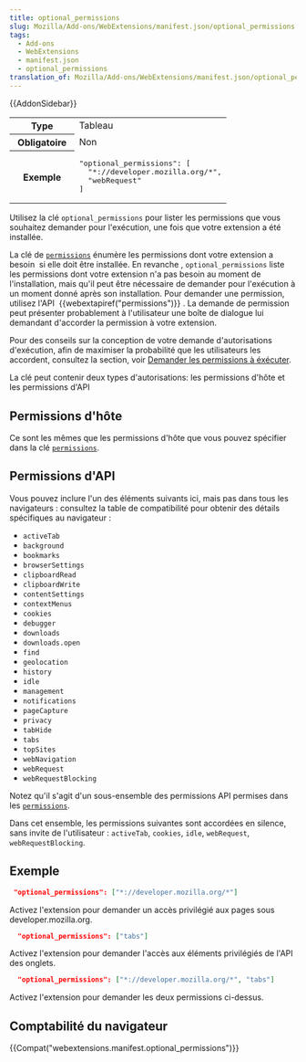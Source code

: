 ```yaml
---
title: optional_permissions
slug: Mozilla/Add-ons/WebExtensions/manifest.json/optional_permissions
tags:
  - Add-ons
  - WebExtensions
  - manifest.json
  - optional_permissions
translation_of: Mozilla/Add-ons/WebExtensions/manifest.json/optional_permissions
---
```

{{AddonSidebar}}

<table class="standard-table">
  <tbody>
    <tr>
      <th scope="row" style="width: 30%">Type</th>
      <td>Tableau</td>
    </tr>
    <tr>
      <th scope="row">Obligatoire</th>
      <td>Non</td>
    </tr>
    <tr>
      <th scope="row">Exemple</th>
      <td>
        <pre class="brush: json">
"optional_permissions": [
  "*://developer.mozilla.org/*",
  "webRequest"
]</pre
        >
      </td>
    </tr>
  </tbody>
</table>

Utilisez la clé `optional_permissions` pour lister les permissions que vous souhaitez demander pour l'exécution, une fois que votre extension a été installée.

La clé de [`permissions`](/fr/docs/Mozilla/Add-ons/WebExtensions/manifest.json/permissions) énumère les permissions dont votre extension a besoin  si elle doit être installée. En revanche , `optional_permissions` liste les permissions dont votre extension n'a pas besoin au moment de l'installation, mais qu'il peut être nécessaire de demander pour l'exécution à un moment donné après son installation. Pour demander une permission, utilisez l'API  {{webextapiref("permissions")}} . La demande de permission peut présenter probablement à l'utilisateur une boîte de dialogue lui demandant d'accorder la permission à votre extension.

Pour des conseils sur la conception de votre demande d'autorisations d'exécution, afin de maximiser la probabilité que les utilisateurs les accordent, consultez la section, voir [Demander les permissions à éxécuter](/fr/docs/Mozilla/Add-ons/WebExtensions/demander_les_bonnes_permissions#Demander_les_permissions_à_éxécuter).

La clé peut contenir deux types d'autorisations: les permissions d'hôte et les permissions d'API

## Permissions d'hôte

Ce sont les mêmes que les permissions d'hôte que vous pouvez spécifier dans la clé [`permissions`](/fr/Add-ons/WebExtensions/manifest.json/permissions#Host_permissions).

## Permissions d'API

Vous pouvez inclure l'un des éléments suivants ici, mais pas dans tous les navigateurs : consultez la table de compatibilité pour obtenir des détails spécifiques au navigateur :

- `activeTab`
- `background`
- `bookmarks`
- `browserSettings`
- `clipboardRead`
- `clipboardWrite`
- `contentSettings`
- `contextMenus`
- `cookies`
- `debugger`
- `downloads`
- `downloads.open`
- `find`
- `geolocation`
- `history`
- `idle`
- `management`
- `notifications`
- `pageCapture`
- `privacy`
- `tabHide`
- `tabs`
- `topSites`
- `webNavigation`
- `webRequest`
- `webRequestBlocking`

Notez qu'il s'agit d'un sous-ensemble des permissions API permises dans les [`permissions`](/fr/Add-ons/WebExtensions/manifest.json/permissions#API_permissions).

Dans cet ensemble, les permissions suivantes sont accordées en silence, sans invite de l'utilisateur : `activeTab`, `cookies`, `idle`, `webRequest`, `webRequestBlocking`.

## Exemple

```json
 "optional_permissions": ["*://developer.mozilla.org/*"]
```

Activez l'extension pour demander un accès privilégié aux pages sous developer.mozilla.org.

```json
  "optional_permissions": ["tabs"]
```

Activez l'extension pour demander l'accès aux éléments privilégiés de l'API des onglets.

```json
  "optional_permissions": ["*://developer.mozilla.org/*", "tabs"]
```

Activez l'extension pour demander les deux permissions ci-dessus.

## Comptabilité du navigateur

{{Compat("webextensions.manifest.optional_permissions")}}
